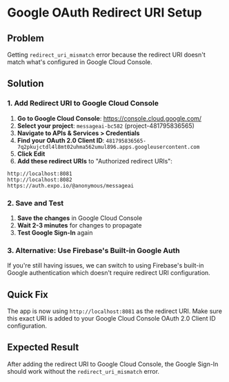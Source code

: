 # Google OAuth Redirect URI Setup

## Problem
Getting `redirect_uri_mismatch` error because the redirect URI doesn't match what's configured in Google Cloud Console.

## Solution

### 1. Add Redirect URI to Google Cloud Console

1. **Go to Google Cloud Console**: https://console.cloud.google.com/
2. **Select your project**: `messageai-bc582` (project-481795836565)
3. **Navigate to APIs & Services > Credentials**
4. **Find your OAuth 2.0 Client ID**: `481795836565-7q2pkujctdl4l8mt02uhma562umul896.apps.googleusercontent.com`
5. **Click Edit**
6. **Add these redirect URIs** to "Authorized redirect URIs":

```
http://localhost:8081
http://localhost:8082
https://auth.expo.io/@anonymous/messageai
```

### 2. Save and Test

1. **Save the changes** in Google Cloud Console
2. **Wait 2-3 minutes** for changes to propagate
3. **Test Google Sign-In** again

### 3. Alternative: Use Firebase's Built-in Google Auth

If you're still having issues, we can switch to using Firebase's built-in Google authentication which doesn't require redirect URI configuration.

## Quick Fix

The app is now using `http://localhost:8081` as the redirect URI. Make sure this exact URI is added to your Google Cloud Console OAuth 2.0 Client ID configuration.

## Expected Result

After adding the redirect URI to Google Cloud Console, the Google Sign-In should work without the `redirect_uri_mismatch` error.

